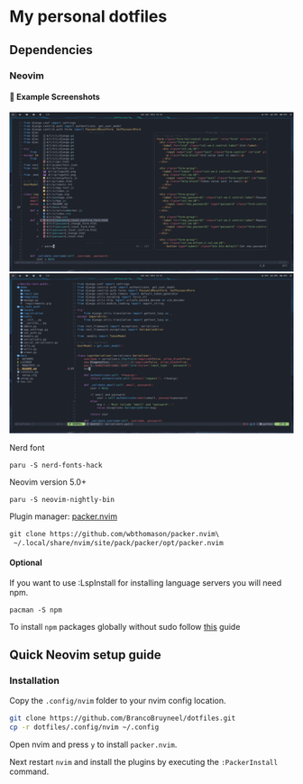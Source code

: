 # My personal dotfiles

## Dependencies

### Neovim

#### :camera_flash: Example Screenshots

![telescope](./Pictures/screenshots/telescope.png)
![lsp](./Pictures/screenshots/diagnostics.png)

Nerd font

```
paru -S nerd-fonts-hack
```

Neovim version 5.0+

```
paru -S neovim-nightly-bin
```

Plugin manager: [packer.nvim](https://github.com/wbthomason/packer.nvim)

```
git clone https://github.com/wbthomason/packer.nvim\
 ~/.local/share/nvim/site/pack/packer/opt/packer.nvim
```

#### Optional

If you want to use :LspInstall for installing language servers you will need npm.

```
pacman -S npm
```

To install `npm` packages globally without sudo follow [this](https://github.com/sindresorhus/guides/blob/main/npm-global-without-sudo.md) guide

## Quick Neovim setup guide

### Installation

Copy the `.config/nvim` folder to your nvim config location.

```sh
git clone https://github.com/BrancoBruyneel/dotfiles.git
cp -r dotfiles/.config/nvim ~/.config
```

Open nvim and press `y` to install `packer.nvim`.

Next restart `nvim` and install the plugins by executing the `:PackerInstall` command.

